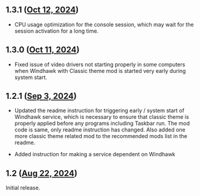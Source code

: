 ## 1.3.1 ([Oct 12, 2024](https://github.com/ramensoftware/windhawk-mods/blob/3934b846909350ae091ae036a3756d10298aa106/mods/classic-theme-enable-with-extended-compatibility.wh.cpp))

* CPU usage optimization for the console session, which may wait for the session activation for a long time.

## 1.3.0 ([Oct 11, 2024](https://github.com/ramensoftware/windhawk-mods/blob/551d89834d61b09d3f43e53f3b03055c9b9b57dd/mods/classic-theme-enable-with-extended-compatibility.wh.cpp))

* Fixed issue of video drivers not starting properly in some computers when Windhawk with Classic theme mod is started very early during system start.

## 1.2.1 ([Sep 3, 2024](https://github.com/ramensoftware/windhawk-mods/blob/1e62db06cc972d776be64ab8a0276348a8132b06/mods/classic-theme-enable-with-extended-compatibility.wh.cpp))

* Updated the readme instruction for triggering early / system start of Windhawk service, which is necessary to ensure that classic theme is properly applied before any programs including Taskbar run. The mod code is same, only readme instruction has changed. Also added one more classic theme related mod to the recommended mods list in the readme.

* Added instruction for making a service dependent on Windhawk

## 1.2 ([Aug 22, 2024](https://github.com/ramensoftware/windhawk-mods/blob/576aabb72aee51fab4422be367c77d2ee1cfe884/mods/classic-theme-enable-with-extended-compatibility.wh.cpp))

Initial release.
